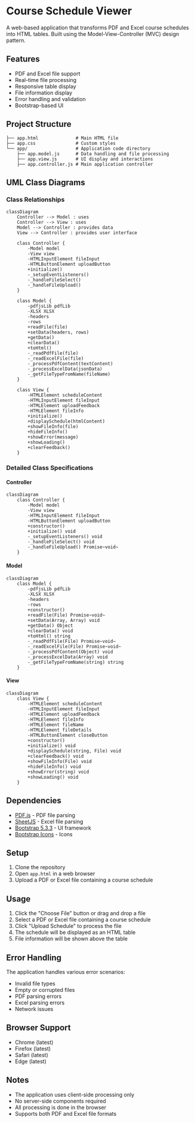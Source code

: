 # Course Schedule Viewer

A web-based application that transforms PDF and Excel course schedules into HTML tables. Built using the Model-View-Controller (MVC) design pattern.

## Features

- PDF and Excel file support
- Real-time file processing
- Responsive table display
- File information display
- Error handling and validation
- Bootstrap-based UI

## Project Structure

```
├── app.html              # Main HTML file
├── app.css               # Custom styles
└── app/                  # Application code directory
    ├── app.model.js      # Data handling and file processing
    ├── app.view.js       # UI display and interactions
    ├── app.controller.js # Main application controller
```

## UML Class Diagrams

### Class Relationships

```mermaid
classDiagram
    Controller --> Model : uses
    Controller --> View : uses
    Model --> Controller : provides data
    View --> Controller : provides user interface

    class Controller {
        -Model model
        -View view
        -HTMLInputElement fileInput
        -HTMLButtonElement uploadButton
        +initialize()
        -_setupEventListeners()
        -_handleFileSelect()
        -_handleFileUpload()
    }

    class Model {
        -pdfjsLib pdfLib
        -XLSX XLSX
        -headers
        -rows
        +readFile(file)
        +setData(headers, rows)
        +getData()
        +clearData()
        +toHtml()
        -_readPdfFile(file)
        -_readExcelFile(file)
        -_processPdfContent(textContent)
        -_processExcelData(jsonData)
        -_getFileTypeFromName(fileName)
    }

    class View {
        -HTMLElement scheduleContent
        -HTMLInputElement fileInput
        -HTMLElement uploadFeedback
        -HTMLElement fileInfo
        +initialize()
        +displaySchedule(htmlContent)
        +showFileInfo(file)
        +hideFileInfo()
        +showError(message)
        +showLoading()
        +clearFeedback()
    }
```

### Detailed Class Specifications

#### Controller

```mermaid
classDiagram
    class Controller {
        -Model model
        -View view
        -HTMLInputElement fileInput
        -HTMLButtonElement uploadButton
        +constructor()
        +initialize() void
        -_setupEventListeners() void
        -_handleFileSelect() void
        -_handleFileUpload() Promise~void~
    }
```

#### Model

```mermaid
classDiagram
    class Model {
        -pdfjsLib pdfLib
        -XLSX XLSX
        -headers
        -rows
        +constructor()
        +readFile(File) Promise~void~
        +setData(Array, Array) void
        +getData() Object
        +clearData() void
        +toHtml() string
        -_readPdfFile(File) Promise~void~
        -_readExcelFile(File) Promise~void~
        -_processPdfContent(Object) void
        -_processExcelData(Array) void
        -_getFileTypeFromName(string) string
    }
```

#### View

```mermaid
classDiagram
    class View {
        -HTMLElement scheduleContent
        -HTMLInputElement fileInput
        -HTMLElement uploadFeedback
        -HTMLElement fileInfo
        -HTMLElement fileName
        -HTMLElement fileDetails
        -HTMLButtonElement closeButton
        +constructor()
        +initialize() void
        +displaySchedule(string, File) void
        +clearFeedback() void
        +showFileInfo(File) void
        +hideFileInfo() void
        +showError(string) void
        +showLoading() void
    }
```

## Dependencies

- [PDF.js](https://mozilla.github.io/pdf.js/) - PDF file parsing
- [SheetJS](https://sheetjs.com/) - Excel file parsing
- [Bootstrap 5.3.3](https://getbootstrap.com/) - UI framework
- [Bootstrap Icons](https://icons.getbootstrap.com/) - Icons

## Setup

1. Clone the repository
2. Open `app.html` in a web browser
3. Upload a PDF or Excel file containing a course schedule

## Usage

1. Click the "Choose File" button or drag and drop a file
2. Select a PDF or Excel file containing a course schedule
3. Click "Upload Schedule" to process the file
4. The schedule will be displayed as an HTML table
5. File information will be shown above the table

## Error Handling

The application handles various error scenarios:

- Invalid file types
- Empty or corrupted files
- PDF parsing errors
- Excel parsing errors
- Network issues

## Browser Support

- Chrome (latest)
- Firefox (latest)
- Safari (latest)
- Edge (latest)

## Notes

- The application uses client-side processing only
- No server-side components required
- All processing is done in the browser
- Supports both PDF and Excel file formats
